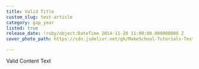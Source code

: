 ```yaml
---
title: Valid Title
custom_slug: test-article
category: gap_year
listed: true
release_date: !ruby/object:DateTime 2014-11-20 11:00:00.000000000 Z
cover_photo_path: https://cdn.jsdelivr.net/gh/MakeSchool-Tutorials-Test/News_Tests@30c3af45907f8c3a00b62cfbe7edfed43053e618/ed7c8497-3cad-4f37-945a-776802c61b39/cover_photo.png

---
```

Valid Content Text
